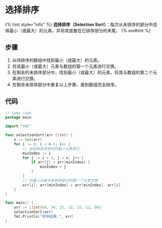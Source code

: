 # 选择排序

{% hint style="info" %}
**选择排序（Selection Sort）**：每次从未排序的部分中选择最小（或最大）的元素，并将其放置在已排序部分的末尾。
{% endhint %}

## 步骤

1. 从待排序的数组中找到最小（或最大）的元素。
2. 将该最小（或最大）元素与数组的第一个元素进行交换。
3. 在剩余的未排序部分中，找到最小（或最大）的元素，将其与数组的第二个元素进行交换。
4. 在剩余未排序部分中重复以上步骤，直到数组完全排序。

## 代码

```go
// Some code
package main

import "fmt"

func selectionSort(arr []int) {
    n := len(arr)
    for i := 0; i < n-1; i++ {
        // 找到未排序部分的最小元素索引
        minIndex := i
        for j := i + 1; j < n; j++ {
            if arr[j] < arr[minIndex] {
                minIndex = j
            }
        }
        // 将最小元素与未排序部分的第一个元素交换
        arr[i], arr[minIndex] = arr[minIndex], arr[i]
    }
}

func main() {
    arr := []int{64, 34, 25, 12, 22, 11, 90}
    selectionSort(arr)
    fmt.Println("排序结果:", arr)
}
```
